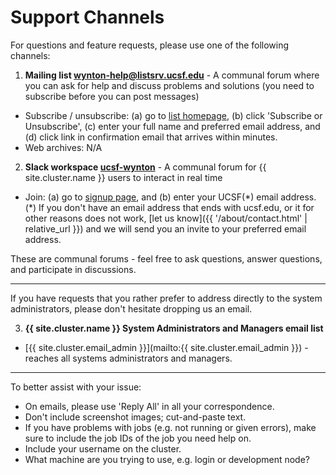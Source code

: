 # Support Channels

For questions and feature requests, please use one of the following channels:

1. **Mailing list [wynton-help@listsrv.ucsf.edu](https://listsrv.ucsf.edu/cgi-bin/wa?A0=wynton-help)** - A communal forum where you can ask for help and discuss problems and solutions (you need to subscribe before you can post messages)
  - Subscribe / unsubscribe: (a) go to [list homepage](https://listsrv.ucsf.edu/cgi-bin/wa?A0=wynton-help), (b) click 'Subscribe or Unsubscribe', (c) enter your full name and preferred email address, and (d) click link in confirmation email that arrives within minutes.
  - Web archives: N/A <!-- [list homepage](https://listsrv.ucsf.edu/cgi-bin/wa?A0=wynton-help) (only visible to subscribed list members). -->

2. **Slack workspace [ucsf-wynton](https://ucsf-wynton.slack.com/)** - A communal forum for {{ site.cluster.name }} users to interact in real time
  - Join: (a) go to [signup page](https://join.slack.com/t/ucsf-wynton/signup), and (b) enter your UCSF(\*) email address. (\*) If you don't have an email address that ends with ucsf.edu, or it for other reasons does not work, [let us know]({{ '/about/contact.html' | relative_url }}) and we will send you an invite to your preferred email address.

These are communal forums - feel free to ask questions, answer questions, and participate in discussions.

---

If you have requests that you rather prefer to address directly to the system administrators, please don't hesitate dropping us an email.

3. **{{ site.cluster.name }} System Administrators and Managers email list**
  - [{{ site.cluster.email_admin }}](mailto:{{ site.cluster.email_admin }}) - reaches all systems administrators and managers. 

---

To better assist with your issue:
  * On emails, please use 'Reply All' in all your correspondence.
  * Don't include screenshot images; cut-and-paste text.
  * If you have problems with jobs (e.g. not running or given errors), make sure to include the job IDs of the job you need help on.
  * Include your username on the cluster.
  * What machine are you trying to use, e.g. login or development node?

<!--
4. the [{{ site.cluster.name }} issue tracker]
-->


[{{ site.cluster.name }} issue tracker]: https://github.com/UCSF-HPC/wynton/wiki/Todo 
